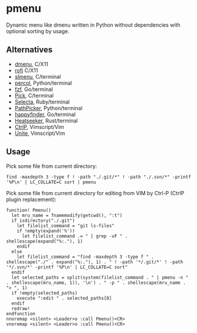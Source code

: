 # pmenu
Dynamic menu like dmenu written in Python without dependencies with optional sorting by usage.

## Alternatives
- [dmenu](http://tools.suckless.org/dmenu/), C/X11
- [rofi](https://github.com/DaveDavenport/rofi) C/X11
- [slmenu](https://bitbucket.org/rafaelgg/slmenu), C/terminal
- [percol](https://github.com/mooz/percol), Python/terminal
- [fzf](https://github.com/junegunn/fzf), Go/terminal
- [Pick](https://github.com/thoughtbot/pick), C/terminal
- [Selecta](https://github.com/garybernhardt/selecta), Ruby/terminal
- [PathPicker](https://facebook.github.io/PathPicker/), Python/terminal
- [happyfinder](https://github.com/hugows/hf), Go/terminal
- [Heatseeker](https://github.com/rschmitt/heatseeker), Rust/terminal
- [CtrlP](http://kien.github.io/ctrlp.vim/), Vimscript/Vim
- [Unite](https://github.com/Shougo/unite.vim), Vimscript/Vim

## Usage

Pick some file from current directory:

    find -maxdepth 3 -type f ! -path "./.git/*" ! -path "./.svn/*" -printf '%P\n' | LC_COLLATE=C sort | pmenu

Pick some file from current directory for editing from VIM by Ctrl-P (CtrlP plugin replacement):

    function! Pmenu()
      let mru_name = fnamemodify(getcwd(), ":t")
      if isdirectory("./.git")
        let filelist_command = "git ls-files"
        if !empty(expand('%'))
          let filelist_command .= " | grep -vF " . shellescape(expand("%:."), 1)
        endif
      else
        let filelist_command = "find -maxdepth 3 -type f " . shellescape("./" . expand("%:."), 1) . " ! -path '*/.git/*' ! -path '*/.svn/*' -printf '%P\n' | LC_COLLATE=C sort"
      endif
      let selected_paths = split(system(filelist_command . " | pmenu -n " . shellescape(mru_name, 1)), '\n') . " -p " . shellescape(mru_name . "> ", 1)
      if !empty(selected_paths)
        execute ":edit " . selected_paths[0]
      endif
      redraw!
    endfunction
    nnoremap <silent> <Leader>o :call Pmenu()<CR>
    vnoremap <silent> <Leader>o :call Pmenu()<CR>
